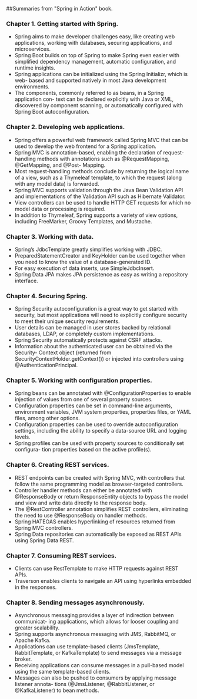##Summaries from "Spring in Action" book.

### Chapter 1. Getting started with Spring.
- Spring aims to make developer challenges easy, like creating web applications, working with databases, securing applications, and microservices.
- Spring Boot builds on top of Spring to make Spring even easier with simplified dependency management, automatic configuration, and runtime insights.
- Spring applications can be initialized using the Spring Initializr, which is web- based and supported natively in most Java development environments.
- The components, commonly referred to as beans, in a Spring application con- text can be declared explicitly with Java or XML, discovered by component scanning, or automatically configured with Spring Boot autoconfiguration.

### Chapter 2. Developing web applications.
- Spring offers a powerful web framework called Spring MVC that can be used to develop the web frontend for a Spring application.
- Spring MVC is annotation-based, enabling the declaration of request-handling methods with annotations such as @RequestMapping, @GetMapping, and @Post- Mapping.
- Most request-handling methods conclude by returning the logical name of a view, such as a Thymeleaf template, to which the request (along with any model data) is forwarded.
- Spring MVC supports validation through the Java Bean Validation API and implementations of the Validation API such as Hibernate Validator.
- View controllers can be used to handle HTTP GET requests for which no model data or processing is required.
- In addition to Thymeleaf, Spring supports a variety of view options, including FreeMarker, Groovy Templates, and Mustache.

### Chapter 3. Working with data.
- Spring’s JdbcTemplate greatly simplifies working with JDBC.
- PreparedStatementCreator and KeyHolder can be used together when you
need to know the value of a database-generated ID.
- For easy execution of data inserts, use SimpleJdbcInsert.
- Spring Data JPA makes JPA persistence as easy as writing a repository interface.

### Chapter 4. Securing Spring.
- Spring Security autoconfiguration is a great way to get started with security, but most applications will need to explicitly configure security to meet their unique security requirements.
- User details can be managed in user stores backed by relational databases, LDAP, or completely custom implementations.
- Spring Security automatically protects against CSRF attacks.
- Information about the authenticated user can be obtained via the Security- Context object (returned from SecurityContextHolder.getContext()) or
injected into controllers using @AuthenticationPrincipal.

### Chapter 5. Working with configuration properties.
- Spring beans can be annotated with @ConfigurationProperties to enable injection of values from one of several property sources.
- Configuration properties can be set in command-line arguments, environment variables, JVM system properties, properties files, or YAML files, among other options.
- Configuration properties can be used to override autoconfiguration settings, including the ability to specify a data-source URL and logging levels.
- Spring profiles can be used with property sources to conditionally set configura- tion properties based on the active profile(s).

### Chapter 6. Creating REST services.
- REST endpoints can be created with Spring MVC, with controllers that follow the same programming model as browser-targeted controllers.
- Controller handler methods can either be annotated with @ResponseBody or return ResponseEntity objects to bypass the model and view and write data directly to the response body.
- The @RestController annotation simplifies REST controllers, eliminating the need to use @ResponseBody on handler methods.
- Spring HATEOAS enables hyperlinking of resources returned from Spring MVC controllers.
- Spring Data repositories can automatically be exposed as REST APIs using Spring Data REST.

### Chapter 7. Consuming REST services.
- Clients can use RestTemplate to make HTTP requests against REST APIs.
- Traverson enables clients to navigate an API using hyperlinks embedded in the
responses.

### Chapter 8. Sending messages asynchronously.
- Asynchronous messaging provides a layer of indirection between communicat- ing applications, which allows for looser coupling and greater scalability.
- Spring supports asynchronous messaging with JMS, RabbitMQ, or Apache Kafka.
- Applications can use template-based clients (JmsTemplate, RabbitTemplate, or
KafkaTemplate) to send messages via a message broker.
- Receiving applications can consume messages in a pull-based model using the
same template-based clients.
- Messages can also be pushed to consumers by applying message listener annota-
tions (@JmsListener, @RabbitListener, or @KafkaListener) to bean methods.
